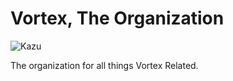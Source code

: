 # Vortex, The Organization

![Kazu](https://vortex.playfairs.cc/kayu.png)

The organization for all things Vortex Related.

